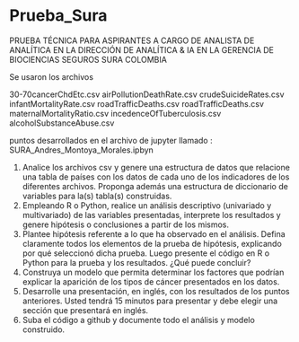# Prueba_Sura
PRUEBA TÉCNICA PARA ASPIRANTES A CARGO DE ANALISTA DE ANALÍTICA EN LA DIRECCIÓN DE ANALÍTICA &amp; IA EN LA GERENCIA DE BIOCIENCIAS SEGUROS SURA COLOMBIA

Se usaron los archivos 

30-70cancerChdEtc.csv
airPollutionDeathRate.csv
crudeSuicideRates.csv
infantMortalityRate.csv
roadTrafficDeaths.csv
roadTrafficDeaths.csv
maternalMortalityRatio.csv
incedenceOfTuberculosis.csv
alcoholSubstanceAbuse.csv

puntos desarrollados en el archivo de jupyter llamado : SURA_Andres_Montoya_Morales.ipbyn

1. Analice los archivos csv y genere una estructura de datos que relacione una tabla de países con los datos de cada uno de los indicadores de los diferentes archivos. Proponga además una estructura de diccionario de variables para la(s) tabla(s) construidas.
2. Empleando R o Python, realice un análisis descriptivo (univariado y multivariado) de las variables presentadas, interprete los resultados y genere hipótesis o conclusiones a partir de los mismos.
3. Plantee hipótesis referente a lo que ha observado en el análisis. Defina claramente todos los elementos de la prueba de hipótesis, explicando por qué seleccionó dicha prueba. Luego presente el código en R o Python para la prueba y los resultados. ¿Qué puede concluir?
4. Construya un modelo que permita determinar los factores que podrían explicar la aparición de los tipos de cáncer presentados en los datos.
5. Desarrolle una presentación, en inglés, con los resultados de los puntos anteriores. Usted tendrá 15 minutos para presentar y debe elegir una sección que presentará en inglés.
6. Suba el código a github y documente todo el análisis y modelo construido.


